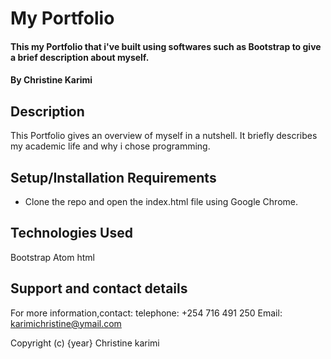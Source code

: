 # My Portfolio

#### This my Portfolio that i've built using softwares such as Bootstrap to give a brief description about myself.

#### By Christine Karimi


## Description

This Portfolio gives an overview of myself in a nutshell. It briefly describes my academic life and why i chose programming.

## Setup/Installation Requirements

* Clone the repo and open the index.html file using Google Chrome.


## Technologies Used

Bootstrap
Atom
html
## Support and contact details

For more information,contact:
telephone: +254 716 491 250
Email: karimichristine@ymail.com




Copyright (c) {year} Christine karimi
